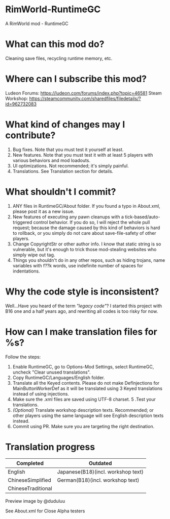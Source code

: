 # RimWorld-RuntimeGC
A RimWorld mod - RuntimeGC

# What can this mod do?
Cleaning save files, recycling runtime memory, etc.

# Where can I subscribe this mod?
Ludeon Forums: https://ludeon.com/forums/index.php?topic=46581
Steam Workshop: https://steamcommunity.com/sharedfiles/filedetails/?id=962732083

# What kind of changes may I contribute?
1. Bug fixes. Note that you must test it yourself at least.
2. New features. Note that you must test it with at least 5 players with various behaviors and mod loadouts.
3. UI optimizations. Not recommended; it's simply painful.
4. Translations. See Translation section for details.

# What shouldn't I commit?
1. ANY files in RuntimeGC/About folder. If you found a typo in About.xml, please post it as a new issue.
2. New features of executing any pawn cleanups with a tick-based/auto-triggered control behavior. If you do so, I will reject the whole pull request; because the damage caused by this kind of behaviors is hard to rollback, or you simply do not care about save-file-safety of other players.
3. Change CopyrightStr or other author info. I know that static string is so vulnerable, but it's enough to trick those mod-stealing websites who simply wipe out <author /> tag.
4. Things you shouldn't do in any other repos, such as hiding trojans, name variables with f??k words, use indefinite number of spaces for indentations.

# Why the code style is inconsistent?
Well...Have you heard of the term *"legacy code"*? I started this project with B16 one and a half years ago, and rewriting all codes is too risky for now.

# How can I make translation files for %s?
Follow the steps:
1. Enable RuntimeGC, go to Options-Mod Settings, select RuntimeGC, uncheck "Clear unused translations".
2. Copy RuntimeGC/Languages/English folder.
3. Translate all the Keyed contents. Please do not make DefInjections for MainButtonWorkerDef as it will be translated using 3 Keyed translations instead of using injections.
4. Make sure the .xml files are saved using UTF-8 charset.
5 .Test your translations.
6. *(Optional)* Translate workshop description texts. Recommended; or other players using the same language will see English description texts instead.
7. Commit using PR. Make sure you are targeting the right destination.

# Translation progress
Completed|Outdated
---------|--------
English|Japanese(B18)(incl. workshop text)
ChineseSimplified|German(B18)(incl. workshop text)
ChineseTraditional|

 
 
 
Preview image by @duduluu

See About.xml for Close Alpha testers
